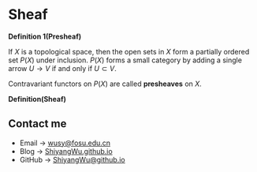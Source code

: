 # Sheaf

<head>
    <script src="https://cdn.mathjax.org/mathjax/latest/MathJax.js?config=TeX-AMS-MML_HTMLorMML" type="text/javascript"></script>
    <script type="text/x-mathjax-config">
        MathJax.Hub.Config({
            tex2jax: {
            skipTags: ['script', 'noscript', 'style', 'textarea', 'pre'],
            inlineMath: [['$','$']]
            }
        });
    </script>
</head>

**Definition 1(Presheaf)**

 If $X$ is a topological space, then the open sets in $X$ form a partially ordered set $P(X)$ under inclusion. $P(X)$ forms a small category by adding a single arrow $U \rightarrow V$ if and only if $U \subset V$. 
 
 Contravariant functors on $P(X)$ are called **presheaves** on $X$. 

**Definition(Sheaf)**

## Contact me

* Email -> <wusy@fosu.edu.cn>
* Blog -> [ShiyangWu.github.io](https://shiyangwu.github.io/)
* GitHub -> [ShiyangWu@github.io](https://github.com/ShiyangWu/ShiyangWu.github.io/blob/master/README.md)
